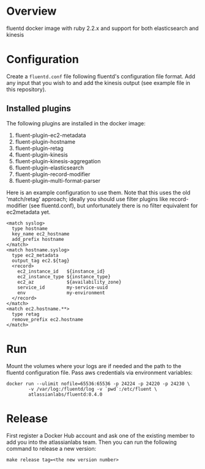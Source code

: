 # Overview

fluentd docker image with ruby 2.2.x and support for both elasticsearch and kinesis

# Configuration

Create a `fluentd.conf` file following fluentd's configuration file
format. Add any input that you wish to and add the kinesis output
(see example file in this repository).

## Installed plugins

The following plugins are installed in the docker image:

1. fluent-plugin-ec2-metadata
1. fluent-plugin-hostname
1. fluent-plugin-retag
1. fluent-plugin-kinesis
1. fluent-plugin-kinesis-aggregation
1. fluent-plugin-elasticsearch
1. fluent-plugin-record-modifier
1. fluent-plugin-multi-format-parser

Here is an example configuration to use them. Note that this uses
the old 'match/retag' approach; ideally you should use filter plugins
like record-modifier (see fluentd.conf), but unfortunately there
is no filter equivalent for ec2metadata yet.

```
<match syslog>
  type hostname
  key_name ec2_hostname
  add_prefix hostname
</match>
<match hostname.syslog>
  type ec2_metadata
  output_tag ec2.${tag}
  <record>
    ec2_instance_id   ${instance_id}
    ec2_instance_type ${instance_type}
    ec2_az            ${availability_zone}
    service_id        my-service-uuid
    env               my-environment
  </record>
</match>
<match ec2.hostname.**>
  type retag
  remove_prefix ec2.hostname
</match>
```

# Run

Mount the volumes where your logs are if needed and the path to the
fluentd configuration file. Pass aws credentials via environment
variables:

    docker run --ulimit nofile=65536:65536 -p 24224 -p 24220 -p 24230 \
            -v /var/log:/fluentd/log -v `pwd`:/etc/fluent \
            atlassianlabs/fluentd:0.4.0

# Release
First register a Docker Hub account and ask one of the existing member to add you into the atlassianlabs team. Then you can run the following command to release a new version:

```
make release tag=<the new version number>
```
